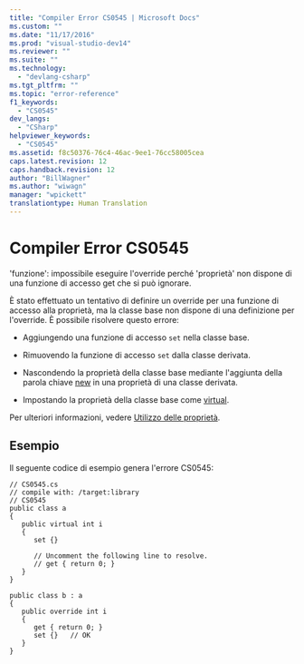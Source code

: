```yaml
---
title: "Compiler Error CS0545 | Microsoft Docs"
ms.custom: ""
ms.date: "11/17/2016"
ms.prod: "visual-studio-dev14"
ms.reviewer: ""
ms.suite: ""
ms.technology: 
  - "devlang-csharp"
ms.tgt_pltfrm: ""
ms.topic: "error-reference"
f1_keywords: 
  - "CS0545"
dev_langs: 
  - "CSharp"
helpviewer_keywords: 
  - "CS0545"
ms.assetid: f8c50376-76c4-46ac-9ee1-76cc58005cea
caps.latest.revision: 12
caps.handback.revision: 12
author: "BillWagner"
ms.author: "wiwagn"
manager: "wpickett"
translationtype: Human Translation
---
```

# Compiler Error CS0545
'funzione': impossibile eseguire l'override perché 'proprietà' non dispone di una funzione di accesso get che si può ignorare.  
  
 È stato effettuato un tentativo di definire un override per una funzione di accesso alla proprietà, ma la classe base non dispone di una definizione per l'override.  È possibile risolvere questo errore:  
  
-   Aggiungendo una funzione di accesso `set` nella classe base.  
  
-   Rimuovendo la funzione di accesso `set` dalla classe derivata.  
  
-   Nascondendo la proprietà della classe base mediante l'aggiunta della parola chiave [new](../../../csharp/language-reference/keywords/new.md) in una proprietà di una classe derivata.  
  
-   Impostando la proprietà della classe base come [virtual](../../../csharp/language-reference/keywords/virtual.md).  
  
 Per ulteriori informazioni, vedere [Utilizzo delle proprietà](../../../csharp/programming-guide/classes-and-structs/using-properties.md).  
  
## Esempio  
 Il seguente codice di esempio genera l'errore CS0545:  
  
```  
// CS0545.cs  
// compile with: /target:library  
// CS0545  
public class a  
{  
   public virtual int i  
   {  
      set {}  
  
      // Uncomment the following line to resolve.  
      // get { return 0; }  
   }  
}  
  
public class b : a  
{  
   public override int i  
   {  
      get { return 0; }  
      set {}   // OK  
   }  
}  
```